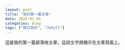 ```yaml
---
layout: post
title: "我的第一篇文章"
date: 2025-02-01
categories: blog
tags: ["程式設計", "Jekyll"]
---
```


這是我的第一篇部落格文章，這段文字將顯示在文章頁面上。

